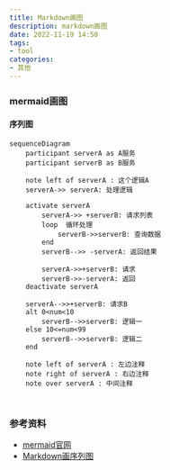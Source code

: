 ```yaml
---
title: Markdown画图
description: markdown画图
date: 2022-11-19 14:50
tags:
- tool
categories:
- 其他
---
```


### mermaid画图

#### 序列图
```mermaid
sequenceDiagram
    participant serverA as A服务
    participant serverB as B服务
    
    note left of serverA : 这个逻辑A
    serverA->> serverA: 处理逻辑
    
    activate serverA
        serverA->> +serverB: 请求列表
        loop  循环处理
            serverB->>serverB: 查询数据
        end
        serverB-->> -serverA: 返回结果
        
        serverA->>+serverB: 请求
        serverB->>-serverA: 返回
    deactivate serverA
    
    serverA-->>+serverB: 请求B
    alt 0<num<10
        serverB-->>serverB: 逻辑一
    else 10<=num<99
        serverB-->>serverB: 逻辑二
    end
    
    note left of serverA : 左边注释
    note right of serverA : 右边注释
    note over serverA : 中间注释
    
    
```


### 参考资料
- [mermaid官网](https://mermaid-js.github.io/mermaid/#/README)
- [Markdown画序列图](https://blog.csdn.net/zhw21w/article/details/125749449)
